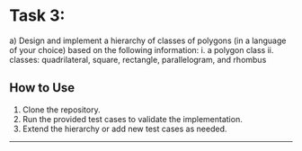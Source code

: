 # Task 3:
 a) Design and implement a hierarchy of classes of polygons (in a language of your choice) based on the following
 information:
  i. a polygon class
  ii. classes: quadrilateral, square, rectangle, parallelogram, and rhombus


## How to Use

1. Clone the repository.
2. Run the provided test cases to validate the implementation.
3. Extend the hierarchy or add new test cases as needed.

---
